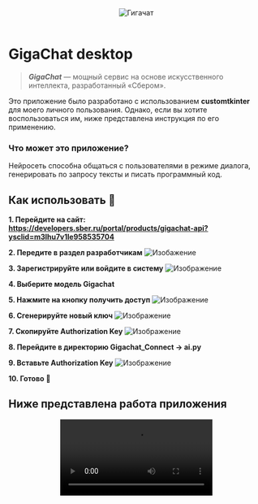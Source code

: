 <div style='text-align: center;'>
<img src='https://i.imgur.com/bkpaTUY.jpeg' alt='Гигачат'>
</div>
<br>




# GigaChat desktop
>***GigaChat*** — мощный сервис на основе искусственного интеллекта, разработанный «Сбером».

Это приложение было разработано с использованием **customtkinter** для моего личного пользования. Однако, если вы хотите воспользоваться им, ниже представлена инструкция по его применению.

### Что может это приложение?
Нейросеть способна общаться с пользователями в режиме диалога, генерировать по запросу тексты и писать программный код.

## Как использовать 🤔
**1. Перейдите на сайт:
https://developers.sber.ru/portal/products/gigachat-api?ysclid=m3lhu7v1le958535704**

**2. Передите в раздел разработчикам** 
<img src='https://i.imgur.com/jwWoxPg.png' alt='Изобажение'/>

**3. Зарегистрируйте или войдите в систему**
<img src='https://i.imgur.com/uz48cud.png' alt='Изображение'/>

**4. Выберите модель Gigachat**
   
**5. Нажмите на кнопку получить доступ**
<img src='https://i.imgur.com/OVIqYxn.png' alt='Изображение'/>

**6. Cгенерируйте новый ключ**
<img src='https://i.imgur.com/2uhkxd2.png' alt='Изображение'/>

**7. Скопируйте Authorization Key**
<img src='https://i.imgur.com/3FHpA9N.png' alt='Изображение'/>

**8. Перейдите в директорию Gigachat_Connect -> ai.py**
   
**9.  Вставьте Authorization Key**
<img src='https://i.imgur.com/FfhpBxN.png' alt='Изображение'/>

**10. Готово 🥳**

## Ниже представлена работа приложения
<div style='text-align: center;'>
<video src='https://i.imgur.com/qSoSaK3.mp4' alt='Гигачат'>
</div>